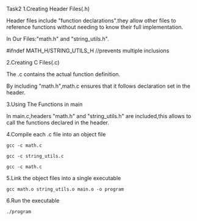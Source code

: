Task2
1.Creating Header Files(.h)

Header files include "function declarations".they allow other files to reference functions without needing to know their full implementation.

In Our Files:"math.h" and "string_utils.h".

#ifndef MATH_H/STRING_UTILS_H //prevents multiple inclusions

2.Creating C Files(.c)

The .c contains the actual function definition.

By including "math.h",math.c ensures that it follows declaration set in the header.

3.Using The Functions in main

In main.c,headers "math.h" and "string_utils.h" are included,this allows to call the functions declared in the header.

4.Compile each .c file into an object file
    
    gcc -c math.c
    
    gcc -c string_utils.c
    
    gcc -c math.c

5.Link the object files into a single executable

    gcc math.o string_utils.o main.o -o program

6.Run the executable

    ./program
    

